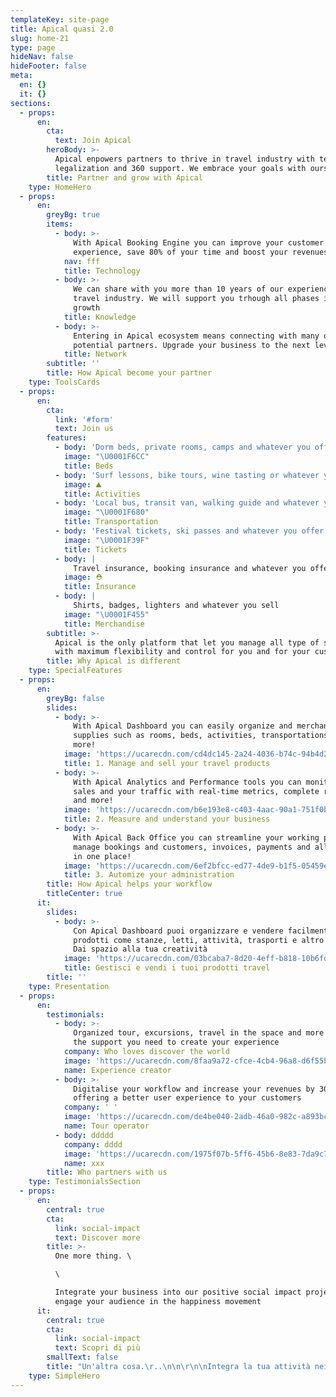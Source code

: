 ```yaml
---
templateKey: site-page
title: Apical quasi 2.0
slug: home-21
type: page
hideNav: false
hideFooter: false
meta:
  en: {}
  it: {}
sections:
  - props:
      en:
        cta:
          text: Join Apical
        heroBody: >-
          Apical enpowers partners to thrive in travel industry with technology
          legalization and 360 support. We embrace your goals with ours
        title: Partner and grow with Apical
    type: HomeHero
  - props:
      en:
        greyBg: true
        items:
          - body: >-
              With Apical Booking Engine you can improve your customer's
              experience, save 80% of your time and boost your revenues by 30%
            nav: fff
            title: Technology
          - body: >-
              We can share with you more than 10 years of our experience in
              travel industry. We will support you trhough all phases in your
              growth
            title: Knowledge
          - body: >-
              Entering in Apical ecosystem means connecting with many other
              potential partners. Upgrade your business to the next level
            title: Network
        subtitle: ''
        title: How Apical become your partner
    type: ToolsCards
  - props:
      en:
        cta:
          link: '#form'
          text: Join us
        features:
          - body: 'Dorm beds, private rooms, camps and whatever you offer '
            image: "\U0001F6CC"
            title: Beds
          - body: 'Surf lessons, bike tours, wine tasting or whatever you offer'
            image: ⛰
            title: Activities
          - body: 'Local bus, transit van, walking guide and whatever you offer'
            image: "\U0001F680"
            title: Transportation
          - body: 'Festival tickets, ski passes and whatever you offer '
            image: "\U0001F39F"
            title: Tickets
          - body: |
              Travel insurance, booking insurance and whatever you offer
            image: ⛑
            title: Insurance
          - body: |
              Shirts, badges, lighters and whatever you sell
            image: "\U0001F455"
            title: Merchandise
        subtitle: >-
          Apical is the only platform that let you manage all type of services
          with maximum flexibility and control for you and for your customers
        title: Why Apical is different
    type: SpecialFeatures
  - props:
      en:
        greyBg: false
        slides:
          - body: >-
              With Apical Dashboard you can easily organize and merchandise your
              supplies such as rooms, beds, activities, transportations and
              more! 
            image: 'https://ucarecdn.com/cd4dc145-2a24-4036-b74c-94b4d2c91d37/'
            title: 1. Manage and sell your travel products
          - body: >-
              With Apical Analytics and Performance tools you can monitor your
              sales and your traffic with real-time metrics, complete reports
              and more!
            image: 'https://ucarecdn.com/b6e193e8-c403-4aac-90a1-751f0b304cbb/'
            title: 2. Measure and understand your business
          - body: >-
              With Apical Back Office you can streamline your working process:
              manage bookings and customers, invoices, payments and all the rest
              in one place!
            image: 'https://ucarecdn.com/6ef2bfcc-ed77-4de9-b1f5-05459ead14a7/'
            title: 3. Automize your administration
        title: How Apical helps your workflow
        titleCenter: true
      it:
        slides:
          - body: >-
              Con Apical Dashboard puoi organizzare e vendere facilmente i tuoi
              prodotti come stanze, letti, attività, trasporti e altro ancora!
              Dai spazio alla tua creatività
            image: 'https://ucarecdn.com/03bcaba7-8d20-4eff-b818-10b6fd31e082/'
            title: Gestisci e vendi i tuoi prodotti travel
        title: ''
    type: Presentation
  - props:
      en:
        testimonials:
          - body: >-
              Organized tour, excursions, travel in the space and more! Get all
              the support you need to create your experience
            company: Who loves discover the world
            image: 'https://ucarecdn.com/8faa9a72-cfce-4cb4-96a8-d6f55be87732/'
            name: Experience creator
          - body: >-
              Digitalise your workflow and increase your revenues by 30%
              offering a better user experience to your customers
            company: ' '
            image: 'https://ucarecdn.com/de4be040-2adb-46a0-982c-a893bce07bca/'
            name: Tour operator
          - body: ddddd
            company: dddd
            image: 'https://ucarecdn.com/1975f07b-5ff6-45b6-8e83-7da9c7a0b339/'
            name: xxx
        title: Who partners with us
    type: TestimonialsSection
  - props:
      en:
        central: true
        cta:
          link: social-impact
          text: Discover more
        title: >-
          One more thing. \

          \

          Integrate your business into our positive social impact projects to
          engage your audience in the happiness movement
      it:
        central: true
        cta:
          link: social-impact
          text: Scopri di più
        smallText: false
        title: "Un'altra cosa.\r..\n\n\r\n\nIntegra la tua attività nei nostri progetti a impatto sociale positivo per coinvolgere il tuo pubblico in azioni che facciano davvero la differenza"
    type: SimpleHero
---
```



